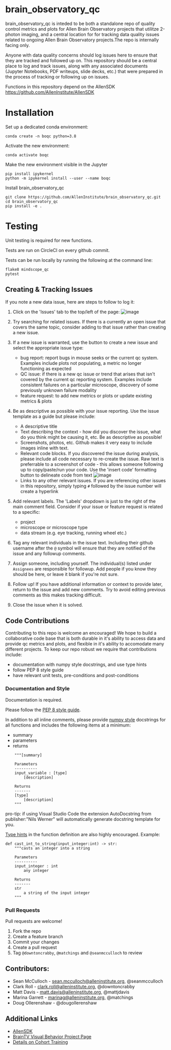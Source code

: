 # brain_observatory_qc
brain_observatory_qc is inteded to be both a standalone repo of quality control metrics and plots for Allen Brain Observatory projects that utilitze 2-photon imaging, and a central location for for tracking data quality issues related to ongoing Allen Brain Observatory projects.The repo is internally facing only.


Anyone with data quality concerns should log issues here to ensure that they are tracked and followed up on. This repository should be a central place to log and track issues, along with any associated documents (Jupyter Notebooks, PDF writeups, slide decks, etc.) that were prepared in the process of tracking or following up on issues.

Functions in this repository depend on the AllenSDK
https://github.com/AllenInstitute/AllenSDK



# Installation

Set up a dedicated conda environment:

```
conda create -n boqc python=3.8 
```

Activate the new environment:

```
conda activate boqc
```

Make the new environment visible in the Jupyter 
```
pip install ipykernel
python -m ipykernel install --user --name boqc
```

Install brain_observatory_qc
```
git clone https://github.com/AllenInstitute/brain_observatory_qc.git
cd brain_observatory_qc
pip install -e .
```

# Testing
Unit testing is required for new functions. 

Tests are run on CircleCI on every github commit.

Tests can be run locally by running the following at the command line:
```
flake8 mindscope_qc
pytest
```


## Creating & Tracking Issues
If you note a new data issue, here are steps to follow to log it:
1. Click on the 'Issues' tab to the top/left of the page:
![image](https://user-images.githubusercontent.com/19944442/128929021-1cde3fab-414e-4e92-bca3-f5d16b79007c.png)

2. Try searching for related issues. If there is a currently an open issue that covers the same topic, consider adding to that issue rather than creating a new issue.

3. If a new issue is warranted, use the button to create a new issue and select the appropriate issue type: 
   * bug report: report bugs in mouse seeks or the current qc system. Examples include plots not populating, a metric no longer functioning as expected 
   * QC issue: if there is a new qc issue or trend that arises that isn't covered by the current qc reporting system. Examples include consistent failures on a particular microscope, discovery of some previously unknown failure modality
   * feature request: to add new metrics or plots or update existing metrics & plots
   
4. Be as descriptive as possible with your issue reporting. Use the issue template as a guide but please include:
    * A descriptive title
    * Text describing the context - how did you discover the issue, what do you think might be causing it, etc. Be as descriptive as possible!
    * Screenshots, photos, etc. Github makes it very easy to include images inline with text.
    * Relevant code blocks. If you discovered the issue during analysis, please include all code necessary to re-create the issue. Raw text is preferrable to a screenshot of code - this allows someone following up to copy/paste/run your code. Use the 'insert code' formatting button to delineate code from text
    ![image](https://user-images.githubusercontent.com/19944442/128932459-39f3ad8e-3d0d-46d3-96d5-7f9a226175a3.png)
    * Links to any other relevant issues. If you are referencing other issues in this repository, simply typing `#` followed by the issue number will create a hyperlink
    
5. Add relevant labels. The 'Labels' dropdown is just to the right of the main comment field. Consider if your issue or feature request is related to a specific:
   * project
   * microscope or microscope type
   * data stream (e.g. eye tracking, running wheel etc.)
  
6. Tag any relevant individuals in the issue text. Including their github username after the `@` symbol will ensure that they are notified of the issue and any followup comments.

7. Assign someone, including yourself. The individual(s) listed under `Assignees` are responsible for followup. Add people if you know they should be here, or leave it blank if you're not sure.

8. Follow up! If you have additional information or context to provide later, return to the issue and add new comments. Try to avoid editing previous comments as this makes tracking difficult.

9. Close the issue when it is solved.



## Code Contributions
Contributing to this repo is welcome an encouraged! We hope to build a collaborative code base that is both durable in it's ability to access data and provide qc metrics and plots, and flexible in it's ability to accomodate many different projects. To keep our repo robust we require that contributions include:
* documentation with numpy style docstrings, and use type hints
* follow PEP 8 style guide
* have relevant unit tests, pre-conditions and post-conditions


### Documentation and Style
Documentation is required. 

Please follow the [PEP 8 style guide](https://www.python.org/dev/peps/pep-0008/).

In addition to all inline comments, please provide [numpy style](https://numpydoc.readthedocs.io/en/latest/format.html#docstring-standard) docstrings for all functions and includes the following items at a minimum:
* summary
* parameters
* returns 
```
    """[summary]

    Parameters
    ----------
    input_variable : [type]
        [description]

    Returns
    -------
    [type]
        [description]
    """
```
pro-tip: if using Visual Studio Code the extension AutoDocstring from publisher:"Nils Werner" will automatically generate docstring template for you.

[Type hints](https://docs.python.org/3/library/typing.html) in the function definition are also highly encouraged.
Example: 
```
def cast_int_to_string(input_integer:int) -> str:
    """casts an integer into a string

    Parameters
    ----------
    input_integer : int
        any integer

    Returns
    -------
    str
        a string of the input integer
    """
```


### Pull Requests
Pull requests are welcome!

1. Fork the repo
2. Create a feature branch
3. Commit your changes
4. Create a pull request
5. Tag `@downtoncrabby`, `@matchings`  and `@seanmcculloch`  to review



## Contributors:

- Sean McCulloch - sean.mcculloch@alleninstitute.org, @seanmcculloch
- Clark Roll - clark.roll@alleninstitute.org, @downtoncrabby
- Matt Davis - matt.davis@alleninstitute.org, @mattjdavis
- Marina Garrett - marinag@alleninstitute.org, @matchings
- Doug Ollerenshaw - @dougollerenshaw

## Additional Links

- [AllenSDK](https://github.com/AllenInstitute/AllenSDK)
- [BrainTV Visual Behavior Project Page](http://confluence.corp.alleninstitute.org/display/CP/Brain+Observatory%3A+Visual+Behavior)
- [Details on Cohort Training](http://confluence.corp.alleninstitute.org/display/CP/_EXPERIMENTS)
